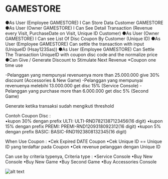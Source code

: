 # GAMESTORE

●As User (Employee GAMESTORE) I Can Store Data Customer GAMESTORE
●As User (Owner GAMESTORE) I Can See Detail Transaction (Revenue every Visit, PurchaseDate on Visit, Unique ID Customer)
●As User (Owner GAMESTORE) I Can see List Of Disc Coupon By Customer (Unique ID)
●As User (Employee GAMESTORE) Can settle the transaction with input (UniqueID (Hsay123Sas))
●As User (Employee GAMESTORE) Can Settle The Transaction UniqueID with coupon disc code and the normalize price
●Can Give / Generate Discount to Stimulate Next Revenue *Coupon one time use

-Pelanggan yang mempunyai revenuenya
more than 25.000.000 give 30% discount (Accessories & New Game)
-Pelanggan yang mempunyai revenuenya melebihi
13.000.000 get disc 15% (Service Console)
-Pelanggan yang purchase more than 6.000.000 get disc 5% (Second Game)

Generate ketika transaksi sudah mengikuti threshold

Contoh Coupon Disc :  
•kupon 30% dengan prefix ULTI: ULTI-RND7821387123456(16 digit)
•kupon 15% dengan prefix PREMI: PREMI-RND1209318092312(16 digit)
•kupon 5% dengan prefix BASIC: BASIC-RND1923808132345(16 digit)

When Use Coupon :
•Cek Expired DATE Coupon
•Cek Unique ID == Unique ID yang terdaftar pada Coupon
•Cek revenue pelanggan dengan Unique ID

Can use by criteria typenya,
Criteria type :
•Service Console
•Buy New Console
•Buy New Game
•Buy Second Game
•Buy Accessories Console

![alt text](https://github.com/rubutar/pc-shop-final-project/blob/main/Picture1.png?raw=true)

